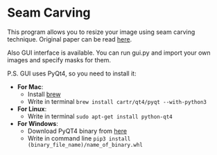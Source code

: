 # Seam Carving
This program allows you to resize your image using seam carving technique. Original paper can be read 
[here](http://graphics.cs.cmu.edu/courses/15-463/2007_fall/hw/proj2/imret.pdf).

Also GUI interface is available. You can run gui.py and import your own images and specify masks for them.

P.S. GUI uses PyQt4, so you need to install it:
  * <b>For Mac</b>: 
    * Install [brew](https://brew.sh)
    * Write in terminal `brew install cartr/qt4/pyqt --with-python3`
  * <b>For Linux</b>:
    * Write in terminal `sudo apt-get install python-qt4`
  * <b>For Windows</b>:
    * Download PyQT4 binary from [here](http://www.lfd.uci.edu/~gohlke/pythonlibs/#pyqt4)
    * Write in command line `pip3 install (binary_file_name)/name_of_binary.whl`



